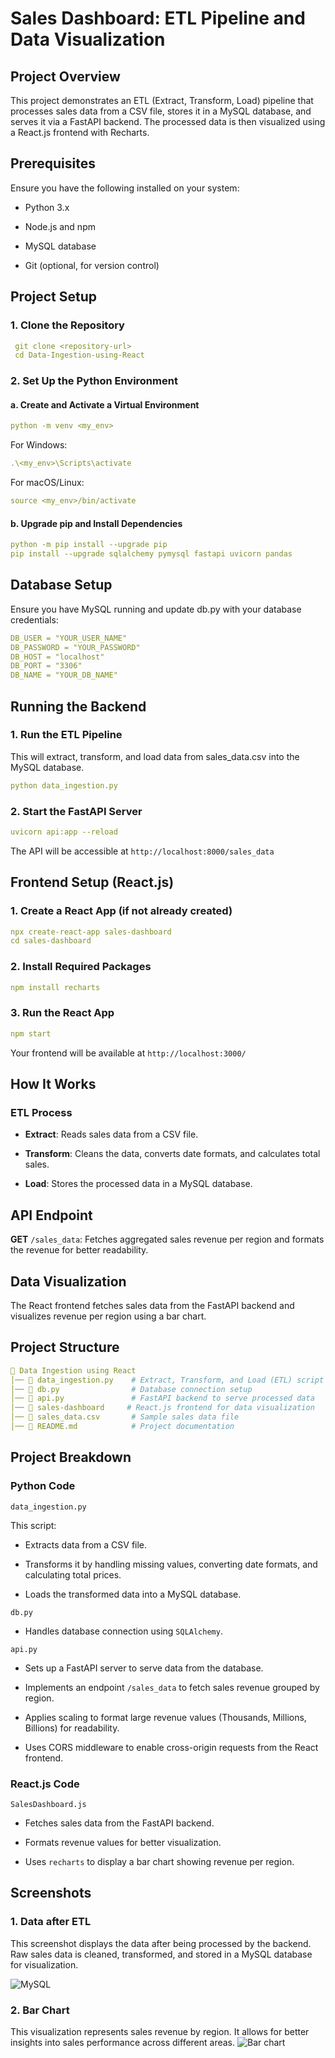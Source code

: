 # Sales Dashboard: ETL Pipeline and Data Visualization

## Project Overview

This project demonstrates an ETL (Extract, Transform, Load) pipeline that processes sales data from a CSV file, stores it in a MySQL database, and serves it via a FastAPI backend. The processed data is then visualized using a React.js frontend with Recharts.

## Prerequisites

Ensure you have the following installed on your system:

- Python 3.x

- Node.js and npm

- MySQL database

- Git (optional, for version control)

## Project Setup

### 1. Clone the Repository
```yaml
 git clone <repository-url>
 cd Data-Ingestion-using-React
```
### 2. Set Up the Python Environment

#### a. Create and Activate a Virtual Environment
```yaml
python -m venv <my_env>
```
For Windows:
```yaml
.\<my_env>\Scripts\activate
```
For macOS/Linux:
```yaml
source <my_env>/bin/activate
```

#### b. Upgrade pip and Install Dependencies

```yaml
python -m pip install --upgrade pip
pip install --upgrade sqlalchemy pymysql fastapi uvicorn pandas
```

## Database Setup

Ensure you have MySQL running and update db.py with your database credentials:

```yaml
DB_USER = "YOUR_USER_NAME"
DB_PASSWORD = "YOUR_PASSWORD"
DB_HOST = "localhost"
DB_PORT = "3306"
DB_NAME = "YOUR_DB_NAME"
```

## Running the Backend

### 1. Run the ETL Pipeline

This will extract, transform, and load data from sales_data.csv into the MySQL database.

```yaml
python data_ingestion.py
```

### 2. Start the FastAPI Server

```yaml
uvicorn api:app --reload
```

The API will be accessible at `http://localhost:8000/sales_data`

## Frontend Setup (React.js)

### 1. Create a React App (if not already created)

```yaml
npx create-react-app sales-dashboard
cd sales-dashboard
```
### 2. Install Required Packages

```yaml
npm install recharts
```

### 3. Run the React App

```yaml
npm start
```
Your frontend will be available at `http://localhost:3000/`

## How It Works

### ETL Process

- **Extract**: Reads sales data from a CSV file.

- **Transform**: Cleans the data, converts date formats, and calculates total sales.

- **Load**: Stores the processed data in a MySQL database.

## API Endpoint

**GET** `/sales_data`: Fetches aggregated sales revenue per region and formats the revenue for better readability.

## Data Visualization

The React frontend fetches sales data from the FastAPI backend and visualizes revenue per region using a bar chart.

## Project Structure
```yaml
📁 Data Ingestion using React
│── 📄 data_ingestion.py    # Extract, Transform, and Load (ETL) script
│── 📄 db.py                # Database connection setup
│── 📄 api.py               # FastAPI backend to serve processed data
│── 📂 sales-dashboard     # React.js frontend for data visualization
│── 📄 sales_data.csv       # Sample sales data file
│── 📄 README.md            # Project documentation
```
## Project Breakdown

### Python Code

`data_ingestion.py`

This script:

- Extracts data from a CSV file.

- Transforms it by handling missing values, converting date formats, and calculating total prices.

- Loads the transformed data into a MySQL database.

`db.py`

- Handles database connection using `SQLAlchemy`.

`api.py`

- Sets up a FastAPI server to serve data from the database.

- Implements an endpoint `/sales_data` to fetch sales revenue grouped by region.

- Applies scaling to format large revenue values (Thousands, Millions, Billions) for readability.

- Uses CORS middleware to enable cross-origin requests from the React frontend.

### React.js Code

`SalesDashboard.js`

- Fetches sales data from the FastAPI backend.

- Formats revenue values for better visualization.

- Uses `recharts` to display a bar chart showing revenue per region.


## Screenshots

### 1. Data after ETL 
This screenshot displays the data after being processed by the backend. Raw sales data is cleaned, transformed, and stored in a MySQL database for visualization.

![MySQL](https://github.com/user-attachments/assets/79bdfd4a-c6e9-45d4-83da-f8f6af3c67c5)
### 2. Bar Chart 
This visualization represents sales revenue by region. It allows for better insights into sales performance across different areas.
![Bar chart](https://github.com/user-attachments/assets/7e0324a6-0cb2-443c-bceb-15caf36bc4ed)
